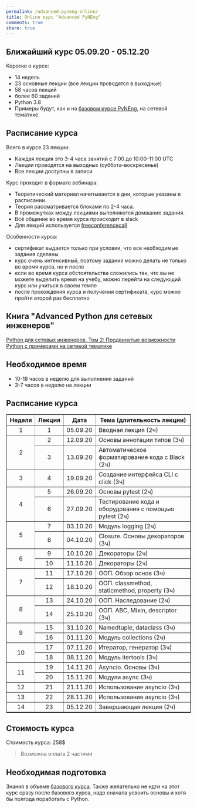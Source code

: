 ```yaml
---
permalink: /advanced-pyneng-online/
title: Online курс "Advanced PyNEng"
comments: true
share: true
---
```


## Ближайший курс 05.09.20 - 05.12.20

Коротко о курсе:

* 14 недель
* 23 основные лекции (все лекции проводятся в выходные)
* 58 часов лекций
* более 60 заданий
* Python 3.8
* Примеры будут, как и на [базовом курсе PyNEng](https://natenka.github.io/pyneng-online/), на сетевой тематике.

## Расписание курса

Всего в курсе 23 лекции:

* Каждая лекция это 3-4 часа занятий с 7:00 до 10:00-11:00 UTC
* Лекции проводятся на выходных (суббота-воскресенье)
* Все лекции доступны в записи

Курс проходит в формате вебинара:

* Теоретический материал начитывается в дни, которые указаны в расписании.
* Теория рассматривается блоками по 2-4 часа.
* В промежутках между лекциями выполняются домашние задания.
* Всё общение во время курса происходит в slack
* Для лекций используется [freeconferencecall](https://freeconferencecall.com)

Особенности курса:

* сертификат выдается только при условии, что все необходимые задания сделаны
* курс очень интенсивный, поэтому задания можно делать не только во время курса, но и после
* если во время курса обстоятельства сложились так, что вы не можете выделить время на учебу, можно перейти на следующий курс или учиться в своем темпе
* после прохождения курса и получения сертификата, курс можно пройти второй раз бесплатно

## Книга "Advanced Python для сетевых инженеров"

[Python для сетевых инженеров. Том 2: Продвинутые возможности Python с примерами на сетевой тематике](https://advpyneng.readthedocs.io/)

## Необходимое время

* 10-18 часов в неделю для выполнения заданий
* 3-7 часов в неделю на лекции

## Расписание курса

<table border="1" cellpadding="4" cellspacing="0">
 <tr>
    <th align="center">Неделя</th>
    <th align="center">Лекция</th>
    <th align="center">Дата</th>
    <th align="center">Тема (длительность лекции)</th>
 </tr>
 <tr>
    <td align="center">1</td>
    <td align="center">1</td>
    <td align="center">05.09.20</td>
    <td>Вводная лекция (2ч)</td>
 </tr>
 <tr>
    <td rowspan="2" align="center">2</td>
    <td align="center">2</td>
    <td align="center">12.09.20</td>
    <td>Основы аннотации типов (3ч)</td>
 </tr>
 <tr>
    <td align="center">3</td>
    <td align="center">13.09.20</td>
    <td>Автоматическое форматирование кода с Black (2ч)</td>
 </tr>
 <tr>
    <td align="center">3</td>
    <td align="center">4</td>
    <td align="center">19.09.20</td>
    <td>Создание интерфейса CLI с click (3ч)</td>
 </tr>
 <tr>
    <td rowspan="2" align="center">4</td>
    <td align="center">5</td>
    <td align="center">26.09.20</td>
    <td>Основы pytest (2ч)</td>
 </tr>
 <tr>
    <td align="center">6</td>
    <td align="center">27.09.20</td>
    <td>Тестирование кода и оборудования с помощью pytest (2ч)</td>
 </tr>
 <tr>
    <td rowspan="2" align="center">5</td>
    <td align="center">7</td>
    <td align="center">03.10.20</td>
    <td>Модуль logging (2ч)</td>
 </tr>
 <tr>
    <td align="center">8</td>
    <td align="center">04.10.20</td>
    <td>Closure. Основы декораторов (3ч)</td>
 </tr>
 <tr>
    <td rowspan="2" align="center">6</td>
    <td align="center">9</td>
    <td align="center">10.10.20</td>
    <td>Декораторы (2ч)</td>
 </tr>
 <tr>
    <td align="center">10</td>
    <td align="center">11.10.20</td>
    <td>Декораторы (2ч)</td>
 </tr>
 <tr>
    <td rowspan="2" align="center">7</td>
    <td align="center">11</td>
    <td align="center">17.10.20</td>
    <td>ООП. Обзор основ (3ч)</td>
 </tr>
 <tr>
    <td align="center">12</td>
    <td align="center">18.10.20</td>
    <td>ООП. classmethod, staticmethod, property (3ч)</td>
 </tr>
 <tr>
    <td rowspan="2" align="center">8</td>
    <td align="center">13</td>
    <td align="center">24.10.20</td>
    <td>ООП. Наследование (2ч)</td>
 </tr>
 <tr>
    <td align="center">14</td>
    <td align="center">25.10.20</td>
    <td>ООП. ABC, Mixin, descriptor (3ч)</td>
 </tr>
 <tr>
    <td rowspan="2" align="center">9</td>
    <td align="center">15</td>
    <td align="center">31.10.20</td>
    <td>Namedtuple, dataclass (3ч)</td>
 </tr>
 <tr>
    <td align="center">16</td>
    <td align="center">01.11.20</td>
    <td>Модуль collections (2ч)</td>
 </tr>
 <tr>
    <td rowspan="2" align="center">10</td>
    <td align="center">17</td>
    <td align="center">07.11.20</td>
    <td>Итератор, генератор (3ч)</td>
 </tr>
 <tr>
    <td align="center">18</td>
    <td align="center">08.11.20</td>
    <td>Модуль itertools (3ч)</td>
 </tr>
 <tr>
    <td rowspan="2" align="center">11</td>
    <td align="center">19</td>
    <td align="center">14.11.20</td>
    <td>Asyncio. Основы (3ч)</td>
 </tr>
 <tr>
    <td align="center">20</td>
    <td align="center">15.11.20</td>
    <td>Модули async (3ч)</td>
 </tr>
 <tr>
    <td align="center">12</td>
    <td align="center">21</td>
    <td align="center">21.11.20</td>
    <td>Использование asyncio (3ч)</td>
 </tr>
 <tr>
    <td align="center">13</td>
    <td align="center">22</td>
    <td align="center">28.11.20</td>
    <td>Использование asyncio (3ч)</td>
 </tr>
 <tr>
    <td align="center">14</td>
    <td align="center">23</td>
    <td align="center">05.12.20</td>
    <td>Завершающая лекция (2ч)</td>
 </tr>
</table>



## Стоимость курса

Стоимость курса: 258$

> Возможна оплата 2 частями

## Необходимая подготовка

Знания в объеме [базового курса](https://natenka.github.io/pyneng-online/).
Также желательно не идти на этот курс сразу после базового курса, надо сначала усвоить основы и хотя бы полгода поработать с Python.

